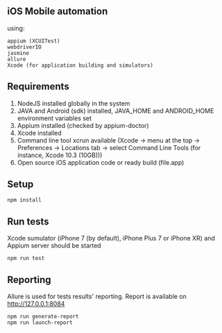 ## iOS Mobile automation

using:
```
appium (XCUITest)
webdriverIO
jasmine
allure
Xcode (for application building and simulators)
```

## Requirements

1. NodeJS installed globally in the system
2. JAVA and Android (sdk) installed, JAVA_HOME and ANDROID_HOME environment variables set
3. Appium installed (checked by appium-doctor)
4. Xcode installed
5. Command line tool xcrun available (Xcode -> menu at the top -> Preferences -> Locations tab 
-> select Command Line Tools (for instance, Xcode 10.3 (10GB)))
6. Open source iOS application code or ready build (file.app)

## Setup
```
npm install
```

## Run tests

Xcode sumulator (iPhone 7 (by default), iPhone Plus 7 or iPhone XR) 
and Appium server should be started

```
npm run test
```

## Reporting

Allure is used for tests results' reporting. Report is available on http://127.0.0.1:8084
```
npm run generate-report
npm run launch-report
```